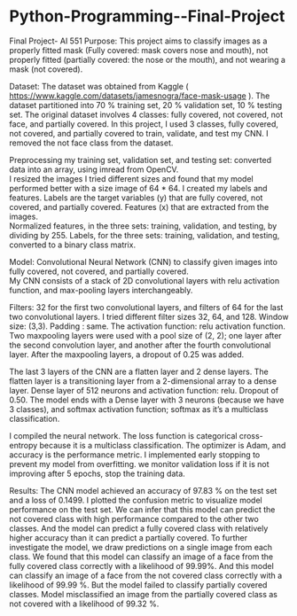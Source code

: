 # Python-Programming--Final-Project
Final Project- AI 551
Purpose:
This project aims to classify images as a properly fitted mask (Fully covered: mask covers nose and mouth), not properly fitted (partially covered: the nose or the mouth), and not wearing a mask (not covered). 

Dataset:
The dataset was obtained from Kaggle ( https://www.kaggle.com/datasets/jamesnogra/face-mask-usage ). The dataset partitioned into 70 % training set, 20 % validation set, 10 % testing set. The original dataset involves 4 classes: fully covered, not covered, not face, and partially covered. In this project, I used 3 classes, fully covered, not covered, and partially covered to train, validate, and test my CNN. I removed the not face class from the dataset. 

Preprocessing my training set, validation set, and testing set:
converted data into an array, using imread from OpenCV.  
I resized the images I tried different sizes and found that my model performed better with a size image of 64 * 64. 
I created my labels and features. Labels are the target variables (y) that are fully covered, not covered, and partially covered. Features (x) that are extracted from the images.  
Normalized features, in the three sets: training, validation, and testing, by dividing by 255. 
Labels, for the three sets: training, validation, and testing, converted to a binary class matrix.


Model:
Convolutional Neural Network (CNN) to classify given images into fully covered, not covered, and partially covered.  
My CNN consists of a stack of 2D convolutional layers with relu activation function, and max-pooling layers interchangeably. 

Filters: 32 for the first two convolutional layers, and filters of 64 for the last two convolutional layers. I tried different filter sizes 32, 64, and 128. 
Window size: (3,3). 
Padding :  same.
The activation function: relu activation function. 
Two maxpooling layers were used with a pool size of (2, 2); one layer after the second convolution layer, and another after the fourth convolutional layer. After the maxpooling layers, a dropout of 0.25 was added. 
 
The last 3 layers of the CNN are a flatten layer and 2 dense layers. 
The flatten layer is a transitioning layer from a 2-dimensional array to a dense layer. Dense layer of 512 neurons and activation function: relu. 
Dropout of 0.50. 
The model ends with a Dense layer with 3 neurons (because we have 3 classes), and softmax activation function; softmax as it’s a multiclass classification. 


I compiled the neural network. 
The loss function is categorical cross-entropy because it is a multiclass classification. 
The optimizer is Adam, and accuracy is the performance metric. 
I implemented early stopping to prevent my model from overfitting. we monitor validation loss if it is not improving after 5 epochs, stop the training data. 



Results:
The CNN model achieved an accuracy of 97.83 % on the test set and a loss of 0.1499. I plotted the confusion metric to visualize model performance on the test set. We can infer that this model can predict the not covered class with high performance compared to the other two classes. And the model can predict a fully covered class with relatively higher accuracy than it can predict a partially covered. To further investigate the model, we draw predictions on a single image from each class. We found that this model can classify an image of a face from the fully covered class correctly with a likelihood of 99.99%. And this model can classify an image of a face from the not covered class correctly with a likelihood of 99.99 %. But the model failed to classify partially covered classes. Model misclassified an image from the partially covered class as not covered with a likelihood of 99.32 %.

